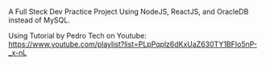 A Full Steck Dev Practice Project Using NodeJS, ReactJS, and OracleDB instead of MySQL.

Using Tutorial by Pedro Tech on Youtube: https://www.youtube.com/playlist?list=PLpPqplz6dKxUaZ630TY1BFIo5nP-_x-nL

